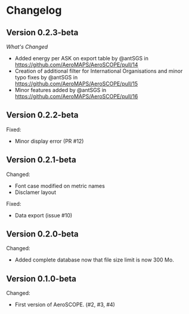 # Changelog
## Version 0.2.3-beta 
*What's Changed*
- Added energy per ASK on export table by @antSGS in https://github.com/AeroMAPS/AeroSCOPE/pull/14
- Creation of additional filter for International Organisations and minor typo fixes by @antSGS in https://github.com/AeroMAPS/AeroSCOPE/pull/15
- Minor features added by @antSGS in https://github.com/AeroMAPS/AeroSCOPE/pull/16

## Version 0.2.2-beta

Fixed:
- Minor display error (PR #12)

## Version 0.2.1-beta

Changed:
- Font case modified on metric names
- Disclamer layout

Fixed:
- Data export (issue #10)


## Version 0.2.0-beta

Changed:
- Added complete database now that file size limit is now 300 Mo.


## Version 0.1.0-beta

Changed:
- First version of AeroSCOPE. (#2, #3, #4)
